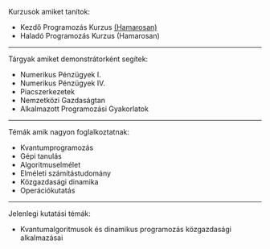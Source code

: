 Kurzusok amiket tanítok:

- Kezdő Programozás Kurzus [(Hamarosan)](https://tukorama.github.io/kezdo-progkurzus/main)
- Haladó Programozás Kurzus (Hamarosan)

---

Tárgyak amiket demonstrátorként segítek:

- Numerikus Pénzügyek I.
- Numerikus Pénzügyek IV.
- Piacszerkezetek
- Nemzetközi Gazdaságtan
- Alkalmazott Programozási Gyakorlatok

---

Témák amik nagyon foglalkoztatnak:

- Kvantumprogramozás
- Gépi tanulás
- Algoritmuselmélet
- Elméleti számítástudomány
- Közgazdasági dinamika
- Operációkutatás

---

Jelenlegi kutatási témák:

- Kvantumalgoritmusok és dinamikus programozás közgazdasági alkalmazásai
